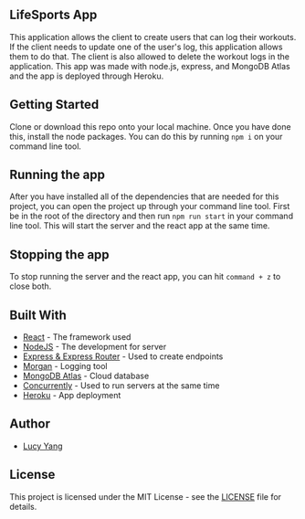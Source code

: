 
## LifeSports App

This application allows the client to create users that can log their workouts. If the client needs to update one of the user's log, this application allows them to do that. The client is also allowed to delete the workout logs in the application. This app was made with node.js, express, and MongoDB Atlas and the app is deployed through Heroku.

## Getting Started

Clone or download this repo onto your local machine. Once you have done this, install the node packages. You can do this by running ```npm i``` on your command line tool.


## Running the app

After you have installed all of the dependencies that are needed for this project, you can open the project up through your command line tool. First be in the root of the directory and then run ```npm run start``` in your command line tool. This will start the server and the react app at the same time.


## Stopping the app

To stop running the server and the react app, you can hit ```command + z``` to close both.


## Built With

* [React](https://github.com/facebook/react) - The framework used
* [NodeJS](https://github.com/nodejs/node) - The development for server
* [Express & Express Router](https://github.com/expressjs/express) - Used to create endpoints
* [Morgan](https://github.com/expressjs/morgan) - Logging tool
* [MongoDB Atlas](https://www.mongodb.com/cloud/atlas) - Cloud database
* [Concurrently](https://github.com/kimmobrunfeldt/concurrently) - Used to run servers at the same time
* [Heroku](https://www.heroku.com) - App deployment

## Author

* [Lucy Yang](https://github.com/l-yang-05)


## License

This project is licensed under the MIT License - see the [LICENSE](LICENSE) file for details.
